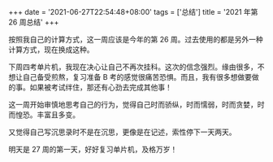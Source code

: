 +++
date = '2021-06-27T22:54:48+08:00'
tags = ['总结']
title = '2021 年第 26 周总结'
+++

按照我自己的计算方式，这一周应该是今年的第 26 周。过去使用的都是另外一种计算方式，现在换成这种。

下周四考单片机，我现在决心让自己不再次挂科。这次的信念强烈。缘由很多，不想让自己备受煎熬，复习准备 B 考的感觉很痛苦恐惧。而且，我有很多想做要做的事。如果被考试绊住，那还有心劲去完成其他事！

这一周开始审慎地思考自己的行为，觉得自己时而骄纵，时而懦弱，时而贪婪，时而惶恐。丰富且多变。

又觉得自己写沉思录时不是在沉思，更像是在记述，索性停下一天两天。

明天是 27 周的第一天，好好复习单片机，及格万岁！
